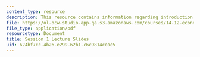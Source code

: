 ```yaml
---
content_type: resource
description: This resource contains information regarding introduction.
file: https://ol-ocw-studio-app-qa.s3.amazonaws.com/courses/14-12-economic-applications-of-game-theory-fall-2012/624bf7cc4b26e29962b1c6c9814ceae5_MIT14_12F12_Slides1.pdf
file_type: application/pdf
resourcetype: Document
title: Session 1 Lecture Slides
uid: 624bf7cc-4b26-e299-62b1-c6c9814ceae5
---
```

